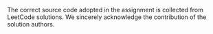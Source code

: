 The correct source code adopted in the assignment is collected from LeetCode solutions. We sincerely acknowledge the contribution of the solution authors.